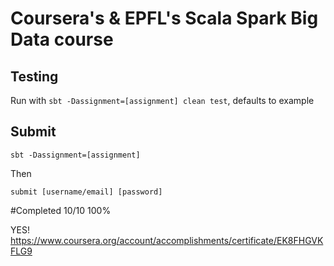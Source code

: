 # Coursera's & EPFL's Scala Spark Big Data course

## Testing
Run with `sbt -Dassignment=[assignment] clean test`, defaults to example

## Submit

`sbt -Dassignment=[assignment]`

Then

`submit [username/email] [password]`


#Completed 10/10 100%

YES!
https://www.coursera.org/account/accomplishments/certificate/EK8FHGVKFLG9